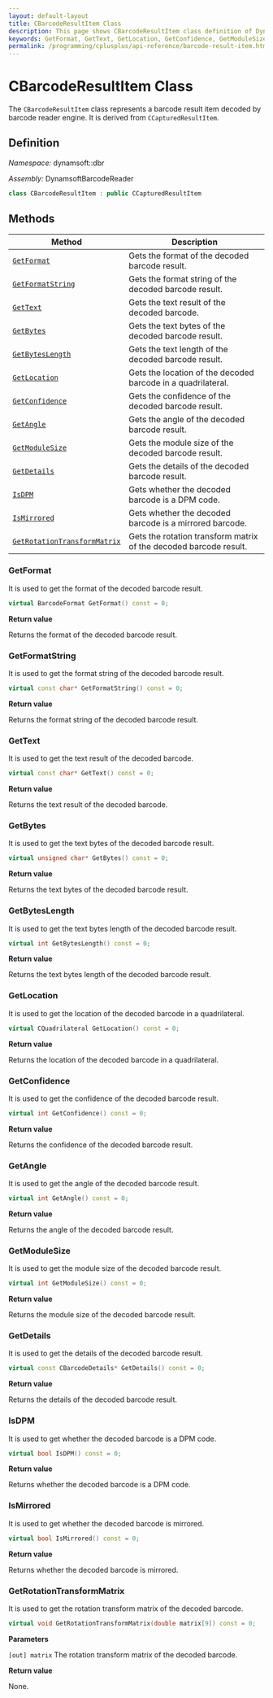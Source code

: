 ```yaml
---
layout: default-layout
title: CBarcodeResultItem Class
description: This page shows CBarcodeResultItem class definition of Dynamsoft Barcode Reader SDK C++ Edition.
keywords: GetFormat, GetText, GetLocation, GetConfidence, GetModuleSize, CBarcodeResultItem, api reference
permalink: /programming/cplusplus/api-reference/barcode-result-item.html
---
```


# CBarcodeResultItem Class

The `CBarcodeResultItem` class represents a barcode result item decoded by barcode reader engine. It is derived from `CCapturedResultItem`.

## Definition

*Namespace:* dynamsoft::dbr

*Assembly:* DynamsoftBarcodeReader

```cpp
class CBarcodeResultItem : public CCapturedResultItem
```

## Methods

| Method               | Description |
|----------------------|-------------|
| [`GetFormat`](#getformat) | Gets the format of the decoded barcode result. |
| [`GetFormatString`](#getformatstring) | Gets the format string of the decoded barcode result. |
| [`GetText`](#gettext) | Gets the text result of the decoded barcode. |
| [`GetBytes`](#getbytes) | Gets the text bytes of the decoded barcode result. |
| [`GetBytesLength`](#getbyteslength) | Gets the text length of the decoded barcode result. |
| [`GetLocation`](#getlocation) | Gets the location of the decoded barcode in a quadrilateral. |
| [`GetConfidence`](#getconfidence) | Gets the confidence of the decoded barcode result. |
| [`GetAngle`](#getangle) | Gets the angle of the decoded barcode result. |
| [`GetModuleSize`](#getmodulesize) | Gets the module size of the decoded barcode result. |
| [`GetDetails`](#getdetails) | Gets the details of the decoded barcode result. |
| [`IsDPM`](#isdpm) | Gets whether the decoded barcode is a DPM code. |
| [`IsMirrored`](#ismirrored) | Gets whether the decoded barcode is a mirrored barcode. |
| [`GetRotationTransformMatrix`](#getrotationtransformmatrix) | Gets the rotation transform matrix of the decoded barcode result. |


### GetFormat

It is used to get the format of the decoded barcode result.

```cpp
virtual BarcodeFormat GetFormat() const = 0;
```

**Return value**

Returns the format of the decoded barcode result.

### GetFormatString

It is used to get the format string of the decoded barcode result.

```cpp
virtual const char* GetFormatString() const = 0;
```

**Return value**

Returns the format string of the decoded barcode result.

### GetText

It is used to get the text result of the decoded barcode.

```cpp
virtual const char* GetText() const = 0;
```

**Return value**

Returns the text result of the decoded barcode.

### GetBytes

It is used to get the text bytes of the decoded barcode result.

```cpp
virtual unsigned char* GetBytes() const = 0;
```

**Return value**

Returns the text bytes of the decoded barcode result.

### GetBytesLength

It is used to get the text bytes length of the decoded barcode result.

```cpp
virtual int GetBytesLength() const = 0;
```

**Return value**

Returns the text bytes length of the decoded barcode result.

### GetLocation

It is used to get the location of the decoded barcode in a quadrilateral.

```cpp
virtual CQuadrilateral GetLocation() const = 0;
```

**Return value**

Returns the location of the decoded barcode in a quadrilateral.

### GetConfidence

It is used to get the confidence of the decoded barcode result.

```cpp
virtual int GetConfidence() const = 0;
```

**Return value**

Returns the confidence of the decoded barcode result.

### GetAngle

It is used to get the angle of the decoded barcode result.

```cpp
virtual int GetAngle() const = 0;
```

**Return value**

Returns the angle of the decoded barcode result.

### GetModuleSize

It is used to get the module size of the decoded barcode result.

```cpp
virtual int GetModuleSize() const = 0;
```

**Return value**

Returns the module size of the decoded barcode result.

### GetDetails

It is used to get the details of the decoded barcode result.

```cpp
virtual const CBarcodeDetails* GetDetails() const = 0;	
```

**Return value**

Returns the details of the decoded barcode result.

### IsDPM

It is used to get whether the decoded barcode is a DPM code.

```cpp
virtual bool IsDPM() const = 0;
```

**Return value**

Returns whether the decoded barcode is a DPM code.

### IsMirrored

It is used to get whether the decoded barcode is mirrored.

```cpp
virtual bool IsMirrored() const = 0;
```

**Return value**

Returns whether the decoded barcode is mirrored.

### GetRotationTransformMatrix

It is used to get the rotation transform matrix of the decoded barcode.

```cpp
virtual void GetRotationTransformMatrix(double matrix[9]) const = 0;
```

**Parameters**

`[out] matrix` The rotation transform matrix of the decoded barcode.

**Return value**

None.
